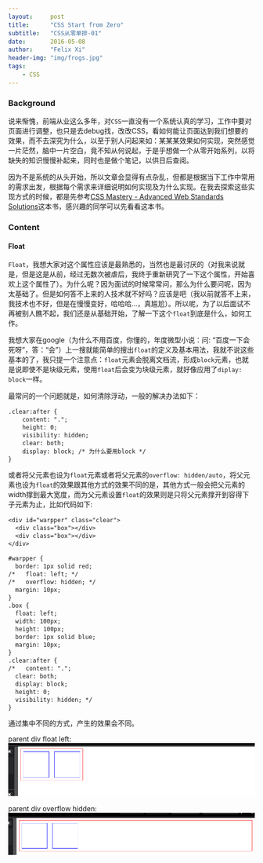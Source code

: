 ```yaml
---
layout:     post
title:      "CSS Start from Zero"
subtitle:   "CSS从零单排-01"
date:       2016-05-08
author:     "Felix Xi"
header-img: "img/frogs.jpg"
tags:
    - CSS
---
```


### Background
说来惭愧，前端从业这么多年，对`CSS`一直没有一个系统认真的学习，工作中要对页面进行调整，也只是去debug找，改改CSS，看如何能让页面达到我们想要的效果，而不去深究为什么，以至于别人问起来如：某某某效果如何实现，突然感觉一片茫然，脑中一片空白，竟不知从何说起，于是乎想做一个从零开始系列，以将缺失的知识慢慢补起来，同时也是做个笔记，以供日后查阅。

因为不是系统的从头开始，所以文章会显得有点杂乱，但都是根据当下工作中常用的需求出发，根据每个需求来详细说明如何实现及为什么实现。在我去探索这些实现方式的时候，都是先参考[CSS Mastery - Advanced Web Standards Solutions](https://book.douban.com/subject/4736167/)这本书，感兴趣的同学可以先看看这本书。

### Content

#### Float

`Float`，我想大家对这个属性应该是最熟悉的，当然也是最讨厌的（对我来说就是，但是这是从前，经过无数次被虐后，我终于重新研究了一下这个属性，开始喜欢上这个属性了）。为什么呢？因为面试的时候常常问，那么为什么要问呢，因为太基础了。但是如何答不上来的人技术就不好吗？应该是吧（我以前就答不上来，我技术也不好，但是在慢慢变好，哈哈哈...，真尴尬）。所以呢，为了以后面试不再被别人瞧不起，我们还是从基础开始，了解一下这个`float`到底是什么，如何工作。

我想大家在google（为什么不用百度，你懂的，年度微型小说：问: “百度一下会死呀”，答：“会”）上一搜就能简单的搜出`float`的定义及基本用法，我就不说这些基本的了，我只提一个注意点：`float`元素会脱离文档流，形成`block`元素，也就是说即使不是块级元素，使用`float`后会变为块级元素，就好像应用了`diplay: block`一样。

最常问的一个问题就是，如何清除浮动，一般的解决办法如下：

```
.clear:after {
    content: ".";
    height: 0;
    visibility: hidden;
    clear: both;
    display: block; /* 为什么要用block */
}

```
或者将父元素也设为`float`元素或者将父元素的`overflow: hidden/auto`，将父元素也设为`float`的效果跟其他方式的效果不同的是，其他方式一般会把父元素的width撑到最大宽度，而为父元素设置`float`的效果则是只将父元素撑开到容得下子元素为止，比如代码如下:

```
<div id="warpper" class="clear">
  <div class="box"></div>
  <div class="box"></div>
</div>
```

```
#warpper {
  border: 1px solid red;
/*   float: left; */
/*   overflow: hidden; */
  margin: 10px;
}
.box {
  float: left;
  width: 100px;
  height: 100px;
  border: 1px solid blue;
  margin: 10px;
}
.clear:after {
/*   content: ".";
  clear: both;
  display: block;
  height: 0;
  visibility: hidden; */
}
```
通过集中不同的方式，产生的效果会不同。

parent div float left:
![parent div float left](/img/css-notes/float-left.png "Parent div float left")

parent div overflow hidden:
![parent div overflow hidden](/img/css-notes/overflow-hidden.png "Parent div overflow hidden")
